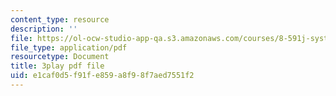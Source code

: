 ```yaml
---
content_type: resource
description: ''
file: https://ol-ocw-studio-app-qa.s3.amazonaws.com/courses/8-591j-systems-biology-fall-2014/e1caf0d5f91fe859a8f98f7aed7551f2_cT855rpX8bc.pdf
file_type: application/pdf
resourcetype: Document
title: 3play pdf file
uid: e1caf0d5-f91f-e859-a8f9-8f7aed7551f2
---
```

